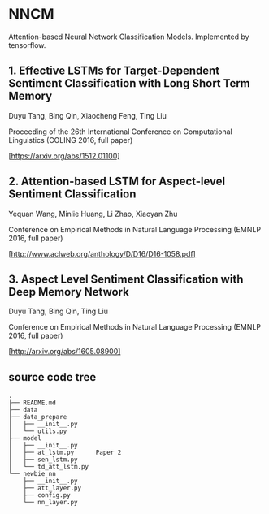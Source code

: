 # NNCM
Attention-based Neural Network Classification Models. Implemented by tensorflow.


## 1. Effective LSTMs for Target-Dependent Sentiment Classification with Long Short Term Memory

Duyu Tang, Bing Qin, Xiaocheng Feng, Ting Liu

Proceeding of the 26th International Conference on Computational Linguistics (COLING 2016, full paper)

[https://arxiv.org/abs/1512.01100]


## 2. Attention-based LSTM for Aspect-level Sentiment Classification

Yequan Wang, Minlie Huang, Li Zhao, Xiaoyan Zhu

Conference on Empirical Methods in Natural Language Processing (EMNLP 2016, full paper)

[http://www.aclweb.org/anthology/D/D16/D16-1058.pdf]


## 3. Aspect Level Sentiment Classification with Deep Memory Network

Duyu Tang, Bing Qin, Ting Liu

Conference on Empirical Methods in Natural Language Processing (EMNLP 2016, full paper)

[http://arxiv.org/abs/1605.08900]


## source code tree

    .
    ├── README.md
    ├── data
    ├── data_prepare
    │   ├── __init__.py
    │   └── utils.py
    ├── model
    │   ├── __init__.py
    │   ├── at_lstm.py      Paper 2
    │   ├── sen_lstm.py
    │   └── td_att_lstm.py
    └── newbie_nn
        ├── __init__.py
        ├── att_layer.py
        ├── config.py
        └── nn_layer.py
